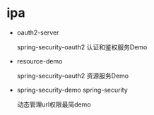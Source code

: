 # ipa

- oauth2-server 
    
    spring-security-oauth2 认证和鉴权服务Demo 
    
- resource-demo 
    
    spring-security-oauth2 资源服务Demo 
    
- spring-security-demo spring-security 

    动态管理url权限最简demo
